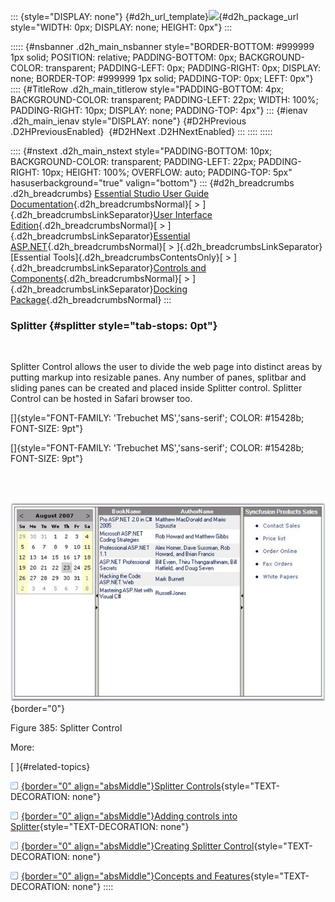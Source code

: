 ::: {style="DISPLAY: none"}
[](ms-xhelp:///?Id=d2h_url_template){#d2h_url_template}![](!package_url!){#d2h_package_url style="WIDTH: 0px; DISPLAY: none; HEIGHT: 0px"}
:::

::::: {#nsbanner .d2h_main_nsbanner style="BORDER-BOTTOM: #999999 1px solid; POSITION: relative; PADDING-BOTTOM: 0px; BACKGROUND-COLOR: transparent; PADDING-LEFT: 0px; PADDING-RIGHT: 0px; DISPLAY: none; BORDER-TOP: #999999 1px solid; PADDING-TOP: 0px; LEFT: 0px"}
:::: {#TitleRow .d2h_main_titlerow style="PADDING-BOTTOM: 4px; BACKGROUND-COLOR: transparent; PADDING-LEFT: 22px; WIDTH: 100%; PADDING-RIGHT: 10px; DISPLAY: none; PADDING-TOP: 4px"}
::: {#ienav .d2h_main_ienav style="DISPLAY: none"}
[](ms-xhelp:///?Id=22d4d412-7186-4533-b387-d32fbee93421){#D2HPrevious .D2HPreviousEnabled}  [](ms-xhelp:///?Id=b5564177-4a0e-4e99-af35-d692ac467172){#D2HNext .D2HNextEnabled}
:::
::::
:::::

:::: {#nstext .d2h_main_nstext style="PADDING-BOTTOM: 10px; BACKGROUND-COLOR: transparent; PADDING-LEFT: 22px; PADDING-RIGHT: 10px; HEIGHT: 100%; OVERFLOW: auto; PADDING-TOP: 5px" hasuserbackground="true" valign="bottom"}
::: {#d2h_breadcrumbs .d2h_breadcrumbs}
[Essential Studio User Guide Documentation](ms-xhelp:///?Id=12457748-09e3-4d74-a240-8e049cedf030){.d2h_breadcrumbsNormal}[ \> ]{.d2h_breadcrumbsLinkSeparator}[User Interface Edition](ms-xhelp:///?Id=c29296b7-531c-413b-a0ec-488ca1f7f669){.d2h_breadcrumbsNormal}[ \> ]{.d2h_breadcrumbsLinkSeparator}[Essential ASP.NET](ms-xhelp:///?Id=25c35330-c127-4dad-9a92-ed79dc7261a6){.d2h_breadcrumbsNormal}[ \> ]{.d2h_breadcrumbsLinkSeparator}[Essential Tools]{.d2h_breadcrumbsContentsOnly}[ \> ]{.d2h_breadcrumbsLinkSeparator}[Controls and Components](ms-xhelp:///?Id=99dc3762-3a6c-4306-b62b-5aa347ed3105){.d2h_breadcrumbsNormal}[ \> ]{.d2h_breadcrumbsLinkSeparator}[Docking Package](ms-xhelp:///?Id=234d5418-f218-4472-b37a-18a3036468ab){.d2h_breadcrumbsNormal}
:::

### Splitter {#splitter style="tab-stops: 0pt"}

 

Splitter Control allows the user to divide the web page into distinct areas by putting markup into resizable panes. Any number of panes, splitbar and sliding panes can be created and placed inside Splitter control. Splitter Control can be hosted in Safari browser too.

[]{style="FONT-FAMILY: 'Trebuchet MS','sans-serif'; COLOR: #15428b; FONT-SIZE: 9pt"} 

[]{style="FONT-FAMILY: 'Trebuchet MS','sans-serif'; COLOR: #15428b; FONT-SIZE: 9pt"} 

 

 ![](ImagesExt/image72_506.jpg){border="0"}

Figure 385: Splitter Control

More:

[ ]{#related-topics}

[![](button.gif){border="0" align="absMiddle"}Splitter Controls](ms-xhelp:///?Id=98837217-22a9-4b50-af23-a4f8fe767a04){style="TEXT-DECORATION: none"}

[![](button.gif){border="0" align="absMiddle"}Adding controls into Splitter](ms-xhelp:///?Id=9e34c757-b6a6-4b21-b094-350ee13a4a85){style="TEXT-DECORATION: none"}

[![](button.gif){border="0" align="absMiddle"}Creating Splitter Control](ms-xhelp:///?Id=e93042ad-057d-4744-92b9-7b81aed8e4d8){style="TEXT-DECORATION: none"}

[![](button.gif){border="0" align="absMiddle"}Concepts and Features](ms-xhelp:///?Id=783957af-8a69-4a7b-ad81-c2000f415a7d){style="TEXT-DECORATION: none"}
::::
